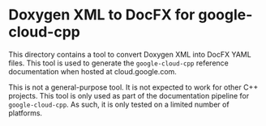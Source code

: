 # Doxygen XML to DocFX for google-cloud-cpp

This directory contains a tool to convert Doxygen XML into DocFX YAML files.
This tool is used to generate the `google-cloud-cpp` reference documentation
when hosted at cloud.google.com.

This is not a general-purpose tool. It is not expected to work for other C++
projects. This tool is only used as part of the documentation pipeline for
`google-cloud-cpp`. As such, it is only tested on a limited number of platforms.
